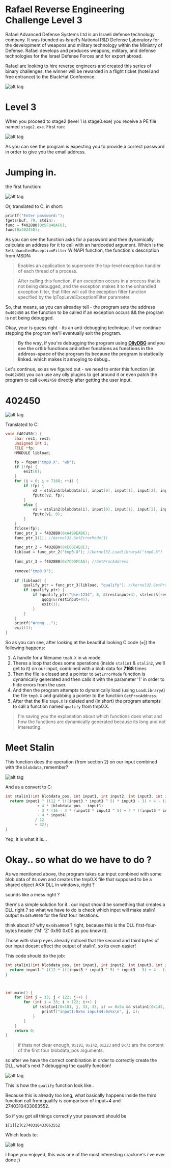 # Rafael Reverse Engineering Challenge Level 3

Rafael Advanced Defense Systems Ltd is an Israeli defense technology company. It was founded as Israel’s National R&D Defense Laboratory for the development of weapons and military technology within the Ministry of Defense.
Rafael develops and produces weapons, military, and defense technologies for the Israel Defense Forces and for export abroad.

Rafael are looking to hire reverse engineers and created this series of binary challenges, the winner will be rewarded in a flight ticket (hotel and free entrance) to the BlackHat Conference. 

![alt tag](http://portal.rafael.co.il/rechallenge15/Documents/rechallenge15/img/compatition.jpg)

# Level 3

When you proceed to stage2 (level 1 is stage0.exe) you receive a PE file named ```stage2.exe```. First run: 

![alt tag](http://oi57.tinypic.com/2s9dcgg.jpg)

As you can see the program is expecting you to provide a correct password in order to give you the email address.

# Jumping in. 

the first function:

![alt tag](http://oi62.tinypic.com/33lgrk0.jpg)

Or, translated to C, in short:

```c
printf("Enter password:");
fgets(buf, 79, stdin);
func = f4028B0(0x5F048AF0);
func(0x402450);
```

As you can see the function asks for a password and then dynamically calculate an address for it to call with an hardcoded argument.
Which is the ```SetUnhandledExceptionFilter``` WINAPI function, the function's description from MSDN:

> Enables an application to supersede the top-level exception handler of each thread of a process.

> After calling this function, if an exception occurs in a process that is not being debugged, and the exception makes it to the unhandled exception filter, that filter will call the exception filter function specified by the lpTopLevelExceptionFilter parameter.

So, that means, as you can alreaday tell - the program sets the address ```0x402450``` as the function to be called if an exception occurs && the program is not being debugged.

Okay, your is guess right - its an anti-debugging technique. 
if we continue stepping the program we'll eventually exit the program. 

> **By the way, if you're debugging the program using [OllyDBG](http://ollydbg.de) and you see the crtlib functions and other functions as functions in the address-space of the program its because the program is statically linked. which makes it annoying to debug..**

Let's continue, so as we figured out - we need to enter this function (at ```0x402450```) you can use any olly plugins to get around it or even patch the program to call ```0x402450``` directly after getting the user input.

# 402450

![alt tag](http://oi60.tinypic.com/35l94jm.jpg)

Translated to C: 

```c
void f402450() {
	char res1, res2;
	unsigned int i;
	FILE *fp;
	HMODULE libload;

	fp = fopen("tmp0.X", "wb");
	if (!fp) {
		exit(0);
	}
	for (i = 0; i < 7168; ++i) {
		if (fp) {
			v2 = stalin1(blobdata[i], input[0], input[1], input[2], input[3]); //402650
			fputc(v2, fp);
		}
		else {
			v1 = stalin2(blobdata[i], input[0], input[1], input[2], input[3]); //4026F0
			fputc(v1, 0);
		}
	}
	fclose(fp);
	func_ptr_1 = f4028B0(0xA498EAB6); 
	func_ptr_1(1); //kernel32.SetErrorMode(1)
	
	func_ptr_2 = f4028B0(0xEC0E4E8E);
	libload = func_ptr_2("tmp0.X"); //kernel32.LoadLibraryA("tmp0.X")
	
	func_ptr_3 = f4028B0(0x7C0DFCAA); //GetProcAddress
	
	remove("tmp0.X");
	
	if (libload) {
		qualify_ptr = func_ptr_3(libload, "qualify"); //kernel32.GetProcAddress(libload, "qualify")
		if (qualify_ptr) {
			if (qualify_ptr("User1234", 8, &(restinput+4), strlen(&(restinput+4))) == false) {
				qqqq(&(restinput+4));
				exit(1);
			}
		}
	}
	printf("Wrong...");
	exit(1);
}
```
So as you can see, after looking at the beautiful looking C code (=]) the following happens: 

1. A handle for a filename ```tmp0.X``` in ```wb``` mode
2. Theres a loop that does some operations (inside ```stalin1``` & ```stalin2```, we'll get to it) on our input, combined with a blob data for **7168** times
3. Then the file is closed and a pointer to ```SetErrorMode``` function is dynamically generated and then calls it with the parameter '1' in order to hide errors from the user.
4. And then the program attempts to dynamically load (using ```LoadLibraryA```) the file ```tmp0.X``` and grabbing a pointer to the function ```GetProcAddress```.
5. After that the file ```tmp0.X``` is deleted and (in short) the program attempts to call a function named ```qualify``` from tmp0.X.

> I'm saving you the explanation about which functions does what and how the functions are dynamically generated because its long and not interesting.

# Meet Stalin

This function does the operation (from section 2) on our input combined with the ```blobdata```, remember? 

![alt tag](http://oi59.tinypic.com/15gbfpj.jpg)

And as a convert to C: 

```c
int stalin1(int blobdata_pos, int input1, int input2, int input3, int input4) {
  return input1 ^ ((12 * (((input3 * input3 ^ 5) * input3 - 3) + 4 - (input3 * input3 ^ 5))
              + 4 * (blobdata_pos - input1)
              - 3 * (16 - 4 * (input3 * input3 ^ 5) + 4 * ((input3 * input3 ^ 5) * input3 - 3))
              - 4 * input4)
             / 12
             + 32);
}
```

Yep, it is what it is... 

# Okay.. so what do we have to do ?

As we mentioned above, the program takes our input combined with some blob data of its own and creates the tmp0.X file that supposed to be a shared object AKA DLL in windows, right ?

sounds like a mess right ? 

there's a simple solution for it.. our input should be something that creates a DLL right ? so what we have to do is check which input will make stalin1 output ```0x4d5a9000``` for the first four iterations.

think about it? why ```0x4d5a9000``` ? right, because this is the DLL first-four-bytes header ('M' 'Z' 0x90 0x00 as you know it).

Those with sharp eyes already noticed that the second and third bytes of our input doesnt affect the output of stalin1, so its even easier!

This code should do the job: 

```C
int stalin1(int blobdata_pos, int input1, int input2, int input3, int input4) {
  return input1 ^ ((12 * (((input3 * input3 ^ 5) * input3 - 3) + 4 - (input3 * input3 ^ 5)) + 4 * (blobdata_pos - input1) - 3 * (16 - 4 * (input3 * input3 ^ 5) + 4 * ((input3 * input3 ^ 5) * input3 - 3)) - 4 * input4) / 12 + 32);
}



int main() {
	for (int j = 33; j < 122; j++) {
		for (int i = 33; i < 122; i++) {
			if (stalin1(0x181, j, 33, 33, i) == 0x5a && stalin1(0x142, j, 33, 33, i) == 0x4d && stalin1(0x223, j, 33, 33, i) == 0x90 && stalin1(0x73, j, 33, 33, i) == 0x00) {
				printf("input1:0x%x input44:0x%x\n", j, i);
			}
		}
	}
	return 0;
}
```

> if thats not clear enough, ```0x181```, ```0x142```, ```0x223``` and ```0x73``` are the content of the first four blobdata_pos arguments.

so after we have the correct combination in order to correctly create the DLL, what's next ? debugging the qualify function!

![alt tag](http://oi61.tinypic.com/ww1cap.jpg)

This is how the ```qualify``` function look like.. 

Because this is already too long, what basically happens inside the third function call from qualify is comparison of input+4 and 2740310433063552.

So if you got all things correctly your password should be 

```
$[1][2]C2740310433063552
```

Which leads to: 

![alt tag](http://oi61.tinypic.com/2wbs55s.jpg)

I hope you enjoyed, this was one of the most interesting crackme's i've ever done ;)
